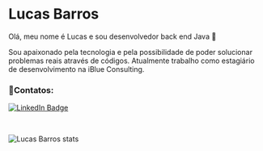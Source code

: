 <h1> Lucas Barros </h1>


Olá, meu nome é Lucas e sou desenvolvedor back end Java 👋

Sou apaixonado pela tecnologia e pela possibilidade de poder solucionar problemas reais através de códigos. Atualmente trabalho como estagiário de desenvolvimento na iBlue Consulting.<br>

<h3>📱Contatos:</h3>

[![LinkedIn Badge](https://img.shields.io/badge/LinkedIn-0077B5?style=for-the-badge&logo=linkedin&logoColor=white)](https://www.linkedin.com/in/lucasbezq/)

<br>

![Lucas Barros stats](https://github-readme-stats.vercel.app/api?username=lucasbezq&show_icons=true&theme=dark )


